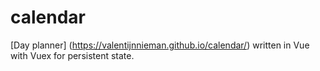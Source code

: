 # calendar

[Day planner] (https://valentijnnieman.github.io/calendar/) written in Vue with Vuex for persistent state. 
